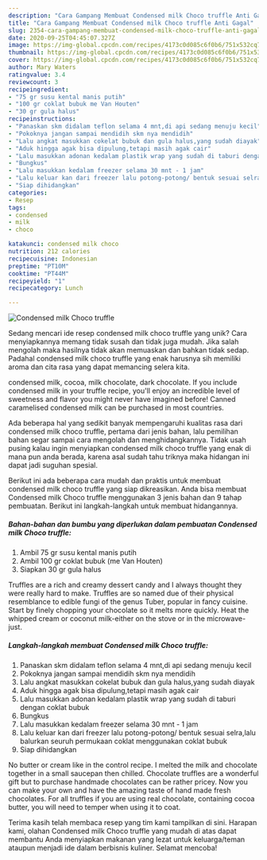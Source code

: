 ```yaml
---
description: "Cara Gampang Membuat Condensed milk Choco truffle Anti Gagal"
title: "Cara Gampang Membuat Condensed milk Choco truffle Anti Gagal"
slug: 2354-cara-gampang-membuat-condensed-milk-choco-truffle-anti-gagal
date: 2020-09-25T04:45:07.327Z
image: https://img-global.cpcdn.com/recipes/4173c0d085c6f0b6/751x532cq70/condensed-milk-choco-truffle-foto-resep-utama.jpg
thumbnail: https://img-global.cpcdn.com/recipes/4173c0d085c6f0b6/751x532cq70/condensed-milk-choco-truffle-foto-resep-utama.jpg
cover: https://img-global.cpcdn.com/recipes/4173c0d085c6f0b6/751x532cq70/condensed-milk-choco-truffle-foto-resep-utama.jpg
author: Mary Waters
ratingvalue: 3.4
reviewcount: 3
recipeingredient:
- "75 gr susu kental manis putih"
- "100 gr coklat bubuk me Van Houten"
- "30 gr gula halus"
recipeinstructions:
- "Panaskan skm didalam teflon selama 4 mnt,di api sedang menuju kecil"
- "Pokoknya jangan sampai mendidih skm nya mendidih"
- "Lalu angkat masukkan cokelat bubuk dan gula halus,yang sudah diayak"
- "Aduk hingga agak bisa dipulung,tetapi masih agak cair"
- "Lalu masukkan adonan kedalam plastik wrap yang sudah di taburi dengan coklat bubuk"
- "Bungkus"
- "Lalu masukkan kedalam freezer selama 30 mnt - 1 jam"
- "Lalu keluar kan dari freezer lalu potong-potong/ bentuk sesuai selra,lalu balurkan seuruh permukaan coklat menggunakan coklat bubuk"
- "Siap dihidangkan"
categories:
- Resep
tags:
- condensed
- milk
- choco

katakunci: condensed milk choco 
nutrition: 212 calories
recipecuisine: Indonesian
preptime: "PT10M"
cooktime: "PT44M"
recipeyield: "1"
recipecategory: Lunch

---
```



![Condensed milk Choco truffle](https://img-global.cpcdn.com/recipes/4173c0d085c6f0b6/751x532cq70/condensed-milk-choco-truffle-foto-resep-utama.jpg)

Sedang mencari ide resep condensed milk choco truffle yang unik? Cara menyiapkannya memang tidak susah dan tidak juga mudah. Jika salah mengolah maka hasilnya tidak akan memuaskan dan bahkan tidak sedap. Padahal condensed milk choco truffle yang enak harusnya sih memiliki aroma dan cita rasa yang dapat memancing selera kita.

condensed milk, cocoa, milk chocolate, dark chocolate. If you include condensed milk in your truffle recipe, you&#39;ll enjoy an incredible level of sweetness and flavor you might never have imagined before! Canned caramelised condensed milk can be purchased in most countries.

Ada beberapa hal yang sedikit banyak mempengaruhi kualitas rasa dari condensed milk choco truffle, pertama dari jenis bahan, lalu pemilihan bahan segar sampai cara mengolah dan menghidangkannya. Tidak usah pusing kalau ingin menyiapkan condensed milk choco truffle yang enak di mana pun anda berada, karena asal sudah tahu triknya maka hidangan ini dapat jadi suguhan spesial.


Berikut ini ada beberapa cara mudah dan praktis untuk membuat condensed milk choco truffle yang siap dikreasikan. Anda bisa membuat Condensed milk Choco truffle menggunakan 3 jenis bahan dan 9 tahap pembuatan. Berikut ini langkah-langkah untuk membuat hidangannya.

<!--inarticleads1-->

##### Bahan-bahan dan bumbu yang diperlukan dalam pembuatan Condensed milk Choco truffle:

1. Ambil 75 gr susu kental manis putih
1. Ambil 100 gr coklat bubuk (me Van Houten)
1. Siapkan 30 gr gula halus


Truffles are a rich and creamy dessert candy and I always thought they were really hard to make. Truffles are so named due of their physical resemblance to edible fungi of the genus Tuber, popular in fancy cuisine. Start by finely chopping your chocolate so it melts more quickly. Heat the whipped cream or coconut milk-either on the stove or in the microwave-just. 

<!--inarticleads2-->

##### Langkah-langkah membuat Condensed milk Choco truffle:

1. Panaskan skm didalam teflon selama 4 mnt,di api sedang menuju kecil
1. Pokoknya jangan sampai mendidih skm nya mendidih
1. Lalu angkat masukkan cokelat bubuk dan gula halus,yang sudah diayak
1. Aduk hingga agak bisa dipulung,tetapi masih agak cair
1. Lalu masukkan adonan kedalam plastik wrap yang sudah di taburi dengan coklat bubuk
1. Bungkus
1. Lalu masukkan kedalam freezer selama 30 mnt - 1 jam
1. Lalu keluar kan dari freezer lalu potong-potong/ bentuk sesuai selra,lalu balurkan seuruh permukaan coklat menggunakan coklat bubuk
1. Siap dihidangkan


No butter or cream like in the control recipe. I melted the milk and chocolate together in a small saucepan then chilled. Chocolate truffles are a wonderful gift but to purchase handmade chocolates can be rather pricey. Now you can make your own and have the amazing taste of hand made fresh chocolates. For all truffles if you are using real chocolate, containing cocoa butter, you will need to temper when using it to coat. 

Terima kasih telah membaca resep yang tim kami tampilkan di sini. Harapan kami, olahan Condensed milk Choco truffle yang mudah di atas dapat membantu Anda menyiapkan makanan yang lezat untuk keluarga/teman ataupun menjadi ide dalam berbisnis kuliner. Selamat mencoba!
